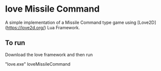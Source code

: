 # love Missile Command  

A simple implementation of a Missile Command type game using [Love2D] (https://love2d.org/) 
Lua Framework.  

## To run

Download the love framework and then run 

"love.exe" loveMissileCommand 